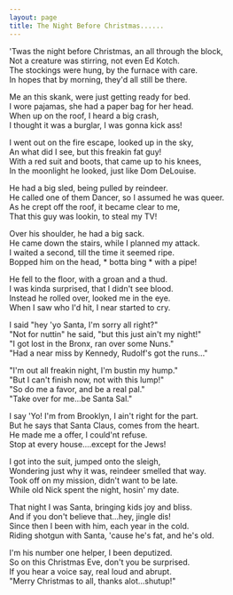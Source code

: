 ```yaml
---
layout: page
title: The Night Before Christmas......
---
```


'Twas the night before Christmas, an all through the block,<br>
Not a creature was stirring, not even Ed Kotch.<br>
The stockings were hung, by the furnace with care.<br>
In hopes that by morning, they'd all still be there.</p>
 
Me an this skank, were just getting ready for bed.<br>
I wore pajamas, she had a paper bag for her head.<br>
When up on the roof, I heard a big crash,<br>
I thought it was a burglar, I was gonna kick ass!</p>
 
I went out on the fire escape, looked up in the sky,<br>
An what did I see, but this freakin fat guy!<br>
With a red suit and boots, that came up to his knees,<br>
In the moonlight he looked, just like Dom DeLouise.</p>
 
He had a big sled, being pulled by reindeer.<br>
He called one of them Dancer, so I assumed he was queer.<br>
As he crept off the roof, it became clear to me,<br>
That this guy was lookin, to steal my TV!</p>
 
Over his shoulder, he had a big sack.<br>
He came down the stairs, while I planned my attack.<br>
I waited a second, till the time it seemed ripe.<br>
Bopped him on the head, * botta bing * with a pipe!</p>
 
He fell to the floor, with a groan and a thud.<br>
I was kinda surprised, that I didn't see blood.<br>
Instead he rolled over, looked me in the eye.<br>
When I saw who I'd hit, I near started to cry.</p>
 
I said "hey 'yo Santa, I'm sorry all right?"<br>
"Not for nuttin" he said, "but this just ain't my night!"<br>
"I got lost in the Bronx, ran over some Nuns."<br>
"Had a near miss by Kennedy, Rudolf's got the runs..."</p>
 
"I'm out all freakin night, I'm bustin my hump."<br>
"But I can't finish now, not with this lump!"<br>
"So do me a favor, and be a real pal."<br>
"Take over for me...be Santa Sal."</p>
 
I say 'Yo! I'm from Brooklyn, I ain't right for the part.<br>
But he says that Santa Claus, comes from the heart.<br>
He made me a offer, I could'nt refuse.<br>
Stop at every house....except for the Jews!</p>
 
I got into the suit, jumped onto the sleigh,<br>
Wondering just why it was, reindeer smelled that way.<br>
Took off on my mission, didn't want to be late.<br>
While old Nick spent the night, hosin' my date.</p>
 
That night I was Santa, bringing kids joy and bliss.<br>
And if you don't believe that...hey, jingle dis!<br>
Since then I been with him, each year in the cold.<br>
Riding shotgun with Santa, 'cause he's fat, and he's old.</p>
 
I'm his number one helper, I been deputized.<br>
So on this Christmas Eve, don't you be surprised.<br>
If you hear a voice say, real loud and abrupt.<br>
"Merry Christmas to all, thanks alot...shutup!"</p>
